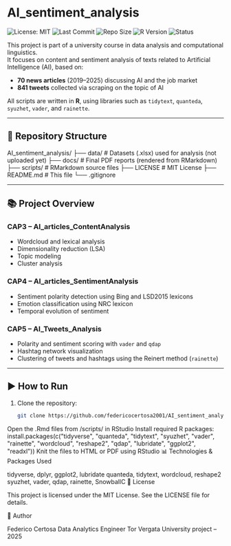 # AI_sentiment_analysis
![License: MIT](https://img.shields.io/badge/License-MIT-yellow.svg)
![Last Commit](https://img.shields.io/github/last-commit/federicocertosa2001/AI_sentiment_analysis)
![Repo Size](https://img.shields.io/github/repo-size/federicocertosa2001/AI_sentiment_analysis)
![R Version](https://img.shields.io/badge/R-4.3.1-blue)
![Status](https://img.shields.io/badge/status-active-brightgreen)


This project is part of a university course in data analysis and computational linguistics.  
It focuses on content and sentiment analysis of texts related to Artificial Intelligence (AI), based on:

- **70 news articles** (2019–2025) discussing AI and the job market
- **841 tweets** collected via scraping on the topic of AI

All scripts are written in **R**, using libraries such as `tidytext`, `quanteda`, `syuzhet`, `vader`, and `rainette`.

---

## 📁 Repository Structure

AI_sentiment_analysis/ ├── data/ # Datasets (.xlsx) used for analysis (not uploaded yet) ├── docs/ # Final PDF reports (rendered from RMarkdown) ├── scripts/ # RMarkdown source files ├── LICENSE # MIT License ├── README.md # This file └── .gitignore


---

## 📚 Project Overview

### CAP3 – AI_articles_ContentAnalysis
- Wordcloud and lexical analysis
- Dimensionality reduction (LSA)
- Topic modeling
- Cluster analysis

### CAP4 – AI_articles_SentimentAnalysis
- Sentiment polarity detection using Bing and LSD2015 lexicons
- Emotion classification using NRC lexicon
- Temporal evolution of sentiment

### CAP5 – AI_Tweets_Analysis
- Polarity and sentiment scoring with `vader` and `qdap`
- Hashtag network visualization
- Clustering of tweets and hashtags using the Reinert method (`rainette`)

---

## ▶️ How to Run

1. Clone the repository:
   ```bash
   git clone https://github.com/federicocertosa2001/AI_sentiment_analysis.git
Open the .Rmd files from /scripts/ in RStudio
Install required R packages:
install.packages(c("tidyverse", "quanteda", "tidytext", "syuzhet", 
                   "vader", "rainette", "wordcloud", "reshape2", 
                   "qdap", "lubridate", "ggplot2", "readxl"))
Knit the files to HTML or PDF using RStudio
📊 Technologies & Packages Used

tidyverse, dplyr, ggplot2, lubridate
quanteda, tidytext, wordcloud, reshape2
syuzhet, vader, qdap, rainette, SnowballC
📄 License

This project is licensed under the MIT License. See the LICENSE file for details.

👤 Author

Federico Certosa Data Analytics Engineer 
Tor Vergata University project – 2025 
